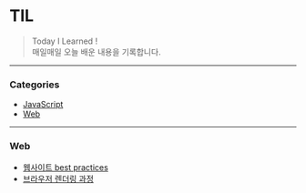 # TIL

> Today I Learned !
> <br/>매일매일 오늘 배운 내용을 기록합니다.

---
### Categories

* [JavaScript](#JavaScript)
* [Web](#Web)


---

### Web

- [웹사이트 best practices](Web/web-best-practices.md)
- [브라우저 렌더링 과정](Web/browser-rendering.md)
